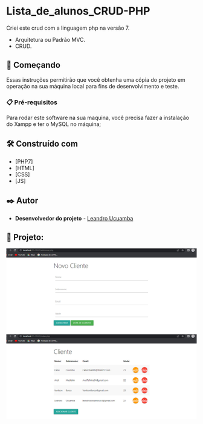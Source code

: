 # Lista_de_alunos_CRUD-PHP
 Criei este crud com a linguagem php na versão 7.
 
- Arquitetura ou Padrão MVC.
- CRUD.
 
 ## 🚀 Começando
 
Essas instruções permitirão que você obtenha uma cópia do projeto em operação na sua máquina local para fins de desenvolvimento e teste.

### 📋 Pré-requisitos

Para rodar este software na sua maquina, você precisa fazer a instalação do Xampp e ter o MySQL no máquina;


## 🛠️ Construído com

* [PHP7]
* [HTML]
* [CSS]
* [JS]


## ✒️ Autor

* **Desenvolvedor do projeto** - [Leandro Ucuamba](https://github.com/LeandroUcuamba)


## 📄 Projeto:

![imagem projeto](https://github.com/LeandroUcuamba/Lista_de_alunos_CRUD-PHP/blob/main/imgReadme/img1.jpg)
![imagem projeto](https://github.com/LeandroUcuamba/Lista_de_alunos_CRUD-PHP/blob/main/imgReadme/img2.jpg)
